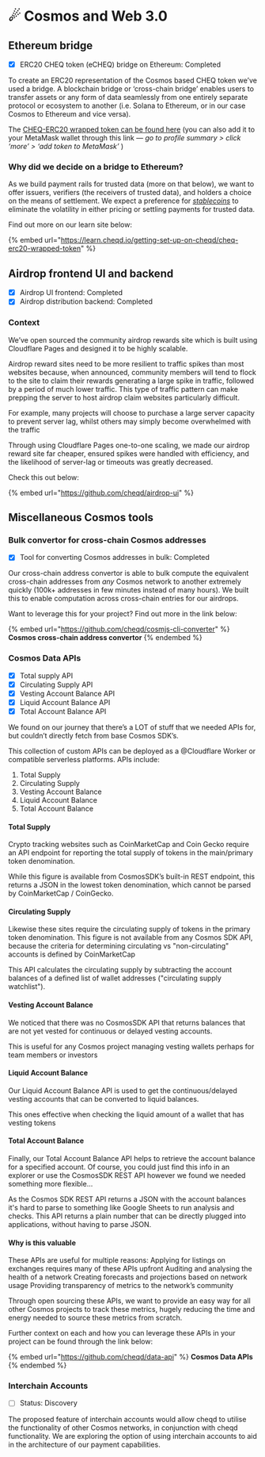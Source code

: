 # ☄ Cosmos and Web 3.0

## Ethereum bridge

* [x] ERC20 CHEQ token (eCHEQ) bridge on Ethereum: Completed

To create an ERC20 representation of the Cosmos based CHEQ token we’ve used a bridge. A blockchain bridge or ‘cross-chain bridge’ enables users to transfer assets or any form of data seamlessly from one entirely separate protocol or ecosystem to another (i.e. Solana to Ethereum, or in our case Cosmos to Ethereum and vice versa).

The [CHEQ-ERC20 wrapped token can be found here](https://etherscan.io/address/0x70EDF1c215D0ce69E7F16FD4E6276ba0d99d4de7) (you can also add it to your MetaMask wallet through this link — _go to profile summary > click ‘more’ > ‘add token to MetaMask’_ )

### Why did we decide on a bridge to Ethereum?

As we build payment rails for trusted data (more on that below), we want to offer issuers, verifiers (the receivers of trusted data), and holders a choice on the means of settlement. We expect a preference for [_stablecoins_](https://en.wikipedia.org/wiki/Stablecoin) to eliminate the volatility in either pricing or settling payments for trusted data.

Find out more on our learn site below:

{% embed url="https://learn.cheqd.io/getting-set-up-on-cheqd/cheq-erc20-wrapped-token" %}

## Airdrop frontend UI and backend

* [x] Airdrop UI frontend: Completed
* [x] Airdrop distribution backend: Completed

### Context

We’ve open sourced the community airdrop rewards site which is built using Cloudflare Pages and designed it to be highly scalable.

Airdrop reward sites need to be more resilient to traffic spikes than most websites because, when announced, community members will tend to flock to the site to claim their rewards generating a large spike in traffic, followed by a period of much lower traffic. This type of traffic pattern can make prepping the server to host airdrop claim websites particularly difficult.

For example, many projects will choose to purchase a large server capacity to prevent server lag, whilst others may simply become overwhelmed with the traffic

Through using Cloudflare Pages one-to-one scaling, we made our airdrop reward site far cheaper, ensured spikes were handled with efficiency, and the likelihood of server-lag or timeouts was greatly decreased.

Check this out below:

{% embed url="https://github.com/cheqd/airdrop-ui" %}

## Miscellaneous Cosmos tools

### Bulk convertor for cross-chain Cosmos addresses

* [x] Tool for converting Cosmos addresses in bulk: Completed

Our cross-chain address convertor is able to bulk compute the equivalent cross-chain addresses from *any* Cosmos network to another extremely quickly (100k+ addresses in few minutes instead of many hours). We built this to enable computation across cross-chain entries for our airdrops.

Want to leverage this for your project? Find out more in the link below:

{% embed url="https://github.com/cheqd/cosmjs-cli-converter" %}
**Cosmos cross-chain address convertor**
{% endembed %}

### Cosmos Data APIs

* [x] Total supply API
* [x] Circulating Supply API
* [x] Vesting Account Balance API
* [x] Liquid Account Balance API
* [x] Total Account Balance API

We found on our journey that there’s a LOT of stuff that we needed APIs for, but couldn’t directly fetch from base Cosmos SDK’s.

This collection of custom APIs can be deployed as a @Cloudflare Worker or compatible serverless platforms. APIs include:

1. Total Supply
2. Circulating Supply
3. Vesting Account Balance
4. Liquid Account Balance
5. Total Account Balance

#### Total Supply

Crypto tracking websites such as CoinMarketCap and Coin Gecko require an API endpoint for reporting the total supply of tokens in the main/primary token denomination.

While this figure is available from CosmosSDK’s built-in REST endpoint, this returns a JSON in the lowest token denomination, which cannot be parsed by CoinMarketCap / CoinGecko.

#### Circulating Supply

Likewise these sites require the circulating supply of tokens in the primary token denomination. This figure is not available from any Cosmos SDK API, because the criteria for determining circulating vs "non-circulating" accounts is defined by CoinMarketCap

This API calculates the circulating supply by subtracting the account balances of a defined list of wallet addresses ("circulating supply watchlist").

#### Vesting Account Balance

We noticed that there was no CosmosSDK API that returns balances that are not yet vested for continuous or delayed vesting accounts.

This is useful for any Cosmos project managing vesting wallets perhaps for team members or investors

#### Liquid Account Balance

Our Liquid Account Balance API is used to get the continuous/delayed vesting accounts that can be converted to liquid balances.

This ones effective when checking the liquid amount of a wallet that has vesting tokens

#### Total Account Balance

Finally, our Total Account Balance API helps to retrieve the account balance for a specified account. Of course, you could just find this info in an explorer or use the CosmosSDK REST API however we found we needed something more flexible...

As the Cosmos SDK REST API returns a JSON with the account balances it's hard to parse to something like Google Sheets to run analysis and checks. This API returns a plain number that can be directly plugged into applications, without having to parse JSON.

#### Why is this valuable

These APIs are useful for multiple reasons: Applying for listings on exchanges requires many of these APIs upfront Auditing and analysing the health of a network Creating forecasts and projections based on network usage Providing transparency of metrics to the network’s community

Through open sourcing these APIs, we want to provide an easy way for all other Cosmos projects to track these metrics, hugely reducing the time and energy needed to source these metrics from scratch.

Further context on each and how you can leverage these APIs in your project can be found through the link below:

{% embed url="https://github.com/cheqd/data-api" %}
**Cosmos Data APIs**
{% endembed %}

### Interchain Accounts

* [ ] Status: Discovery

The proposed feature of interchain accounts would allow cheqd to utilise the functionality of other Cosmos networks, in conjunction with cheqd functionality. We are exploring the option of using interchain accounts to aid in the architecture of our payment capabilities.
